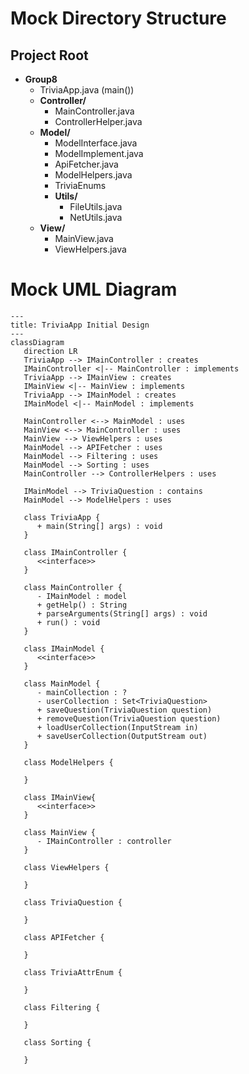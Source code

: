 # Mock Directory Structure

## Project Root
- **Group8**
  - TriviaApp.java (main())
  - **Controller/**
    - MainController.java
    - ControllerHelper.java
  - **Model/**
    - ModelInterface.java
    - ModelImplement.java
    - ApiFetcher.java
    - ModelHelpers.java
    - TriviaEnums
    - **Utils/**
      - FileUtils.java
      - NetUtils.java
  - **View/**
    - MainView.java
    - ViewHelpers.java


# Mock UML Diagram

```mermaid
---
title: TriviaApp Initial Design
---
classDiagram
   direction LR
   TriviaApp --> IMainController : creates
   IMainController <|-- MainController : implements
   TriviaApp --> IMainView : creates
   IMainView <|-- MainView : implements
   TriviaApp --> IMainModel : creates
   IMainModel <|-- MainModel : implements

   MainController <--> MainModel : uses
   MainView <--> MainController : uses
   MainView --> ViewHelpers : uses
   MainModel --> APIFetcher : uses
   MainModel --> Filtering : uses
   MainModel --> Sorting : uses
   MainController --> ControllerHelpers : uses

   IMainModel --> TriviaQuestion : contains
   MainModel --> ModelHelpers : uses

   class TriviaApp {
      + main(String[] args) : void
   }

   class IMainController {
      <<interface>>
   }

   class MainController {
      - IMainModel : model
      + getHelp() : String
      + parseArguments(String[] args) : void
      + run() : void
   }

   class IMainModel {
      <<interface>>
   }

   class MainModel {
      - mainCollection : ?
      - userCollection : Set<TriviaQuestion>
      + saveQuestion(TriviaQuestion question)
      + removeQuestion(TriviaQuestion question)
      + loadUserCollection(InputStream in)
      + saveUserCollection(OutputStream out)
   }

   class ModelHelpers {
       
   }

   class IMainView{
      <<interface>>
   }

   class MainView {
      - IMainController : controller
   }

   class ViewHelpers {
       
   }
   
   class TriviaQuestion {

   }

   class APIFetcher {

   }
   
   class TriviaAttrEnum {

   }

   class Filtering {

   }

   class Sorting {

   }

```
